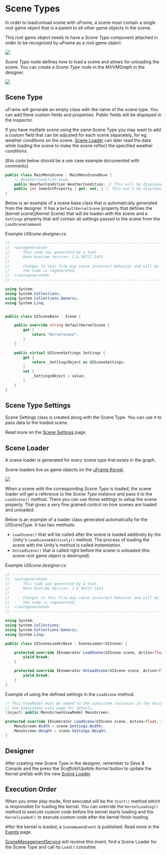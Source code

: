 # Scene Types

In order to load/unload scene with uFrame, a scene must contain a single root game object that is a parent to all other game objects in the scene.

This root game object needs to have a _Scene Type_ component attached in order to be recognized by uFrame as a root game object.

![](https://dl.dropboxusercontent.com/u/75445779/uFrame_wiki/Screenshot_101.png)

_Scene Type_ node defines how to load a scene and allows for unloading the scene. You can create a _Scene Type_ node in the _MVVMGraph_ in the designer.

![](https://dl.dropboxusercontent.com/u/75445779/uFrame_wiki/Screenshot_102.png)

## Scene Type

uFrame will generate an empty class with the name of the scene type. You can add there custom fields and properties. Public fields will be displayed in the inspector.

If you have multiple scene using the same Scene Type you may want to add a custom field that can be adjusted for each scene separately, for eg. weather conditions on the scene. [Scene Loader](pages/scene-loaders.md) can later read the data while loading the scene to make the scene reflect the specified weather conditions.

[this code below should be a use case example documented with comments]

```csharp
public class MainMenuScene : MainMenuSceneBase {
    // WeatherCondition enum.
    public WeatherCondition WeatherCondition; // This will be displayed int the inspector.
    public int SomeIntProperty { get; set; } // This won't be displayed.
}
```

Below is an example of a scene base class that is automatically generated from the designer. It has a `DefaultKernelScene` property that defines the [kernel scene](Kernel Scene) that will be loaden with the scene and a `Settings` property that will contain all settings passed to the scene from the `LoadSceneCommand`.

Example _UIScene.designer.cs_

```csharp
// ------------------------------------------------------------------------------
//  <autogenerated>
//      This code was generated by a tool.
//      Mono Runtime Version: 2.0.50727.1433
//
//      Changes to this file may cause incorrect behavior and will be lost if
//      the code is regenerated.
//  </autogenerated>
// ------------------------------------------------------------------------------

using System;
using System.Collections;
using System.Collections.Generic;
using System.Linq;


public class UISceneBase : Scene {

    public override string DefaultKernelScene {
        get {
            return "KernelScene";
        }
    }

    public virtual UISceneSettings Settings {
        get {
            return _SettingsObject as UISceneSettings;
        }
        set {
            _SettingsObject = value;
        }
    }
}
```

## Scene Type Settings

Scene Settings class is created along with the Scene Type. You can use it to pass data to the loaded scene.

Read more on the [Scene Settings](pages/scene-settings.md) page.

## Scene Loader

A scene loader is generated for every scene type that exists in the graph.

Scene loaders live as game objects on the [uFrame Kernel](../uframe-kernel.md).

![](https://dl.dropboxusercontent.com/u/75445779/uFrame_wiki/Screenshot_103.png)

When a scene with the corresponding _Scene Type_ is loaded, the scene loader will get a reference to the _Scene Type_ instance and pass it to the `LoadScene()` method. There you can use those settings to setup the scene properly. That gives a very fine grained control on how scenes are loaded and unloaded.

Below is an example of a loader class generated automatically for the _UISceneType_. It has two methods:

* `LoadScene()` that will be called after the scene is loaded additively by the Unity's `LoadSceneAdditively()` method. The process of loading the scene with the Unity's method is called _Instantiation_.
* `UnloadScene()` that is called right before the scene is unloaded (the scene root game object is destroyed).

Example _UIScene.designer.cs_

```csharp
// ------------------------------------------------------------------------------
//  <autogenerated>
//      This code was generated by a tool.
//      Mono Runtime Version: 2.0.50727.1433
//
//      Changes to this file may cause incorrect behavior and will be lost if
//      the code is regenerated.
//  </autogenerated>
// ------------------------------------------------------------------------------

using System;
using System.Collections;
using System.Collections.Generic;
using System.Linq;

public class UISceneLoaderBase : SceneLoader<UIScene> {

    protected override IEnumerator LoadScene(UIScene scene, Action<float, string> progressDelegate) {
        yield break;
    }

    protected override IEnumerator UnloadScene(UIScene scene, Action<float, string> progressDelegate) {
        yield break;
    }
}
```

Example of using the defined settings in the `LoadScene` method.

```csharp
// This ViewModel must be added to the subsystem instances in the designer.
// See Subsystems wiki page for details.
[inject] public MenuScreenViewModel MenuScreen;

protected override IEnumerator LoadScene(UIScene scene, Action<float, string> progressDelegate) {
    MenuScreen.Width = scene.Settings.Width;
    MenuScreen.Height = scene.Settings.Height;
}
```

## Designer

After creating new Scene Type in the designer, remember to _Save & Compile_ and the press the _Scaffold/Update Kernel_ button to update the Kernel prefab with the new [Scene Loader](../scene-loaders.md).

## Execution Order

When you enter play mode, first executed will be the `Start()` method which is responsible for loading the kernel. You can override the `KernelLoading()` method to execute custom code before the kernel starts loading and the `KernelLoaded()` to execute custom code after the kernel finish loading.

After the kernel is loaded, a `SceneAwakeEvent` is published. Read more in the [Events](pages/events.md) page.

[SceneManagementService](../classes/scenemanagementservice.md) will receive this event, find a Scene Loader for the Scene Type and call its `Load()` coroutine.
